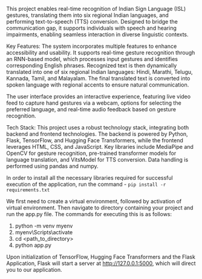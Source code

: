 This project enables real-time recognition of Indian Sign Language (ISL) gestures, translating them into six regional Indian languages, and performing text-to-speech (TTS) conversion. Designed to bridge the communication gap, it supports individuals with speech and hearing impairments, enabling seamless interaction in diverse linguistic contexts.

Key Features: 
The system incorporates multiple features to enhance accessibility and usability. It supports real-time gesture recognition through an RNN-based model, which processes input gestures and identifies corresponding English phrases. Recognized text is then dynamically translated into one of six regional Indian languages: Hindi, Marathi, Telugu, Kannada, Tamil, and Malayalam. The final translated text is converted into spoken language with regional accents to ensure natural communication.

The user interface provides an interactive experience, featuring live video feed to capture hand gestures via a webcam, options for selecting the preferred language, and real-time audio feedback based on gesture recognition.

Tech Stack: 
This project uses a robust technology stack, integrating both backend and frontend technologies. The backend is powered by Python, Flask, TensorFlow, and Hugging Face Transformers, while the frontend leverages HTML, CSS, and JavaScript. Key libraries include MediaPipe and OpenCV for gesture recognition, pre-trained transformer models for language translation, and VitsModel for TTS conversion. Data handling is performed using pandas and numpy.

In order to install all the necessary libraries required for successful execution of the application, run the command - `pip install -r requirements.txt`

We first need to create a virtual environment, followed by activation of virtual environment. Then navigate to directory containing your project and run the app.py file. The commands for executing this is as follows:
1. python -m venv myenv
2. myenv\Scripts\activate
3. cd <path_to_directory>
4. python app.py

Upon initialization of TensorFlow, Hugging Face Transformers and the Flask Application, Flask will start a server at http://127.0.0.1:5000, which will direct you to our application.

